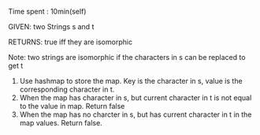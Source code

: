 Time spent : 10min(self)

GIVEN: two Strings s and t

RETURNS:  true iff they are isomorphic

Note: two strings are isomorphic if the characters in s can be replaced to get t



1. Use hashmap to store the map. Key is the character in s, value is the corresponding character in t.
2. When the map has character in s, but current character in t is not equal to the value in map. Return false
3. When the map has no charcter in s, but has current character in t in the map values. Return false.